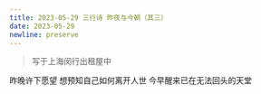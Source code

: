 ```yaml
---
title: 2023-05-29 三行诗 昨夜与今朝（其三）
date: 2023-05-29
newline: preserve
---
```


> 写于上海闵行出租屋中

昨晚许下愿望
想预知自己如何离开人世
今早醒来已在无法回头的天堂
